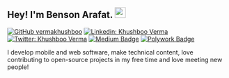 ## Hey! I'm Benson Arafat. <img src="https://media.giphy.com/media/hvRJCLFzcasrR4ia7z/giphy.gif" width="25px">

[![GitHub vermakhushboo](https://img.shields.io/github/followers/bensonarafat?label=follow&style=social)](https://github.com/bensonarafat)
[![Linkedin: Khushboo Verma](https://img.shields.io/badge/-Khushboo%20Verma-blue?style=flat-square&logo=Linkedin&logoColor=white&link=https://www.linkedin.com/in/bensonarafat/)](https://www.linkedin.com/in/bensonarafat/)
[![Twitter: Khushboo Verma](https://img.shields.io/twitter/follow/khushbooverma_?style=social)](https://twitter.com/bensonarafat)
[![Medium Badge](https://img.shields.io/badge/-@Khushboo%20Verma-black?style=flat-square&labelColor=000000&logo=Medium&link=https://medium.com/@bensonarafat)](https://medium.com/@bensonarafat)
[![Polywork Badge](https://img.shields.io/badge/-khushbooverma-orange?style=flat-square&logo=polywork&logoColor=black&link=http://polywork.com/khushbooverma)](http://polywork.com/khushbooverma)
  
I develop mobile and web software, make technical content, love contributing to open-source projects in my free time and love meeting new people!
